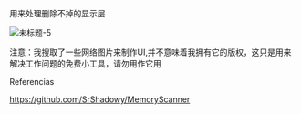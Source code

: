 用来处理删除不掉的显示层

![未标题-5](https://github.com/user-attachments/assets/2f6f13fd-90c3-4012-a7a7-42737f95d675)

注意：我搜取了一些网络图片来制作UI,并不意味着我拥有它的版权，这只是用来解决工作问题的免费小工具，请勿用作它用


Referencias

https://github.com/SrShadowy/MemoryScanner
